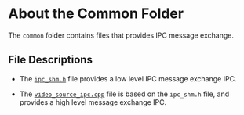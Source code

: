 # About the Common Folder

The `common` folder contains files that provides IPC message exchange.

## File Descriptions
	
- The [`ipc_shm.h`](common/ipc_shm.h) file provides a low level IPC message exchange IPC.

- The [`video_source_ipc.cpp`](common/video_source_ipc.cp) file is based on the `ipc_shm.h` file, and provides a high level message exchange IPC.